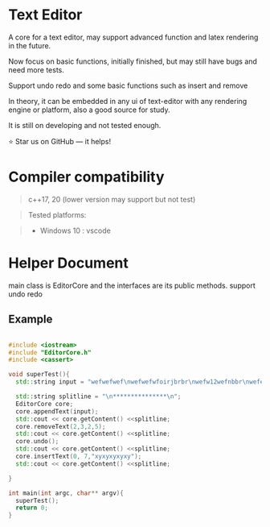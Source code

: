 # **T**ext **E**ditor
A core for a text editor, may support advanced function and latex rendering in the future. 

Now focus on basic functions, initially finished, but may still have bugs and need more tests.

Support undo redo and some basic functions such as insert and remove

In theory, it can be embedded in any ui of text-editor with any rendering engine
or platform, also a good source for study.

It is still on developing and not tested enough.

⭐ Star us on GitHub — it helps!


# Compiler compatibility
> c++17, 20 (lower version may support but not test)

> Tested platforms:

> - Windows 10 : vscode

# Helper Document
main class is EditorCore and the interfaces are its public methods.
support undo redo

## Example
```c++

#include <iostream>
#include "EditorCore.h"
#include <cassert>

void superTest(){
  std::string input = "wefwefwef\nwefwefwfoirjbrbr\nwefw12wefnbbr\nwefefefrbrb\nbrbrbrowenfef\n";

  std::string splitline = "\n***************\n";
  EditorCore core;
  core.appendText(input);
  std::cout << core.getContent() <<splitline;
  core.removeText(2,3,2,5);
  std::cout << core.getContent() <<splitline;
  core.undo();
  std::cout << core.getContent() <<splitline;
  core.insertText(0, 7,"xyxyxyxyxy");
  std::cout << core.getContent() <<splitline;

}

int main(int argc, char** argv){
  superTest();
  return 0;
}
```

